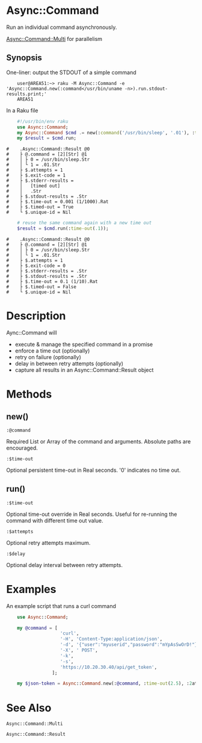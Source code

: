 Async::Command
==============
Run an individual command asynchronously.

[Async::Command::Multi](https://github.com/markldevine/raku-Async-Command/blob/main/doc/Async/Command/Multi.md) for parallelism

Synopsis
--------

One-liner: output the STDOUT of a simple command

```
    user@AREA51:~> raku -M Async::Command -e 'Async::Command.new(:command</usr/bin/uname -n>).run.stdout-results.print;'
    AREA51
```

In a Raku file

```raku
    #!/usr/bin/env raku
    use Async::Command;
    my Async::Command $cmd .= new(:command('/usr/bin/sleep', '.01'), :time-out(.001));
    my $result = $cmd.run;
```
    #    .Async::Command::Result @0
    #    ├ @.command = [2][Str] @1
    #    │ ├ 0 = /usr/bin/sleep.Str
    #    │ └ 1 = .01.Str
    #    ├ $.attempts = 1   
    #    ├ $.exit-code = 1
    #    ├ $.stderr-results = 
    #    │   [timed out]
    #    │   .Str
    #    ├ $.stdout-results = .Str
    #    ├ $.time-out = 0.001 (1/1000).Rat
    #    ├ $.timed-out = True
    #    └ $.unique-id = Nil
```raku
    # reuse the same command again with a new time out
    $result = $cmd.run(:time-out(.1));
```
    #    .Async::Command::Result @0
    #    ├ @.command = [2][Str] @1
    #    │ ├ 0 = /usr/bin/sleep.Str
    #    │ └ 1 = .01.Str
    #    ├ $.attempts = 1   
    #    ├ $.exit-code = 0   
    #    ├ $.stderr-results = .Str
    #    ├ $.stdout-results = .Str
    #    ├ $.time-out = 0.1 (1/10).Rat
    #    ├ $.timed-out = False
    #    └ $.unique-id = Nil

Description
===========
Aync::Command will
  - execute & manage the specified command in a promise
  - enforce a time out (optionally)
  - retry on failure (optionally)
  - delay in between retry attempts (optionally)
  - capture all results in an Async::Command::Result object

Methods
=======

new()
-----

    :@command
    
Required List or Array of the command and arguments. Absolute paths are encouraged.
    
    :$time-out
    
Optional persistent time-out in Real seconds. '0' indicates no time out.

run()
-----

    :$time-out
    
Optional time-out override in Real seconds. Useful for re-running the command with different time out value.

    :$attempts
    
Optional retry attempts maximum.

    :$delay
    
Optional delay interval between retry attempts.

Examples
========
An example script that runs a curl command

```raku
    use Async::Command;

    my @command = [
                    'curl',
                    '-H', 'Content-Type:application/json',
                    '-d', '{"user":"myuserid","password":"mYpAsSwOrD!"}',
                    '-X', ' POST',
                    '-k',
                    '-s',
                    'https://10.20.30.40/api/get_token',
                 ];

    my $json-token = Async::Command.new(:@command, :time-out(2.5), :2attempts, :delay(.1)).run.stdout-results;
```

See Also
========
    Async::Command::Multi
 
    Async::Command::Result
